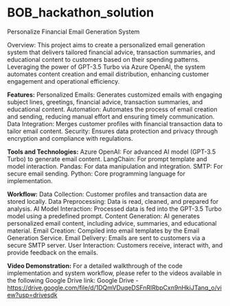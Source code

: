 # BOB_hackathon_solution
Personalize Financial Email Generation System 

Overview:
This project aims to create a personalized email generation system that delivers tailored financial advice, transaction summaries, and educational content to customers based on their spending patterns. Leveraging the power of GPT-3.5 Turbo via Azure OpenAI, the system automates content creation and email distribution, enhancing customer engagement and operational efficiency.

**Features:**
Personalized Emails: Generates customized emails with engaging subject lines, greetings, financial advice, transaction summaries, and educational content.
Automation: Automates the process of email creation and sending, reducing manual effort and ensuring timely communication.
Data Integration: Merges customer profiles with financial transaction data to tailor email content.
Security: Ensures data protection and privacy through encryption and compliance with regulations.

**Tools and Technologies:**
Azure OpenAI: For advanced AI model (GPT-3.5 Turbo) to generate email content.
LangChain: For prompt template and model interaction.
Pandas: For data manipulation and integration.
SMTP: For secure email sending.
Python: Core programming language for implementation.

**Workflow:**
Data Collection: Customer profiles and transaction data are stored locally.
Data Preprocessing: Data is read, cleaned, and prepared for analysis.
AI Model Interaction: Processed data is fed into the GPT-3.5 Turbo model using a predefined prompt.
Content Generation: AI generates personalized email content, including advice, summaries, and educational material.
Email Creation: Compiled into email templates by the Email Generation Service.
Email Delivery: Emails are sent to customers via a secure SMTP server.
User Interaction: Customers receive, interact with, and provide feedback on the emails.

**Video Demonstration:**
For a detailed walkthrough of the code implementation and system workflow, please refer to the videos available in the following Google Drive link:
Google Drive - https://drive.google.com/file/d/1DQmVDuqeDSFnRlRbpCxn9nHkiJTanq_o/view?usp=drivesdk
